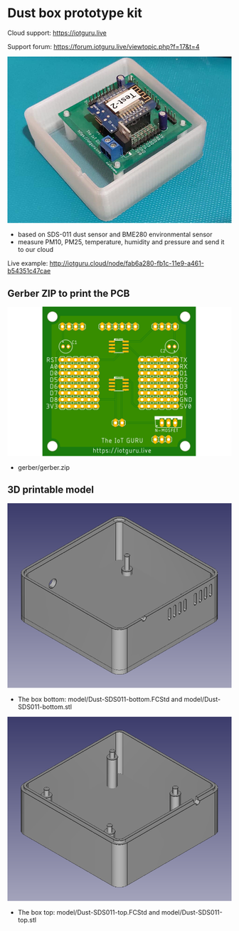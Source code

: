# Dust box prototype kit

Cloud support: https://iotguru.live

Support forum: https://forum.iotguru.live/viewtopic.php?f=17&t=4

![Schema](https://github.com/IoTGuruLive/dust_box/blob/master/images/box.jpg)

- based on SDS-011 dust sensor and BME280 environmental sensor
- measure PM10, PM25, temperature, humidity and pressure and send it to our cloud

Live example: http://iotguru.cloud/node/fab6a280-fb1c-11e9-a461-b54351c47cae

## Gerber ZIP to print the PCB

![Schema](https://github.com/IoTGuruLive/dust_box/blob/master/images/pcb_top.png)

* gerber/gerber.zip

## 3D printable model

![Schema](https://github.com/IoTGuruLive/dust_box/blob/master/images/3d_model_bottom.png)

* The box bottom: model/Dust-SDS011-bottom.FCStd and model/Dust-SDS011-bottom.stl

![Schema](https://github.com/IoTGuruLive/dust_box/blob/master/images/3d_model_top.png)

* The box top: model/Dust-SDS011-top.FCStd and model/Dust-SDS011-top.stl
